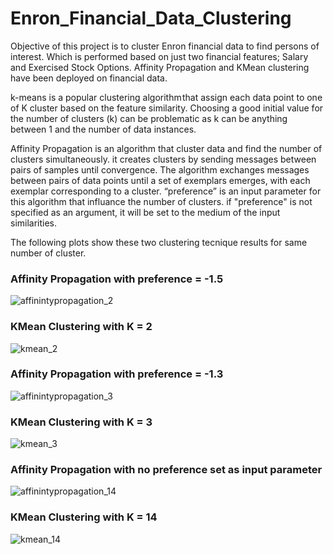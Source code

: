 # Enron_Financial_Data_Clustering
Objective of this project is to cluster Enron financial data to find persons of interest. Which is performed based on just two financial features; Salary and Exercised Stock Options.
Affinity Propagation and KMean clustering have been deployed on financial data.

k-means is a popular clustering algorithm that assign each data point to one of K cluster based on the feature similarity.
Choosing a good initial value for the number of clusters (k) can be problematic as k can be anything between 1 and the number of data instances.

Affinity Propagation is an algorithm that cluster data and find the number of clusters simultaneously. it creates clusters by sending messages between pairs of samples until convergence. The algorithm exchanges messages between pairs of data points until a set of exemplars emerges, with each exemplar corresponding to a cluster. 
“preference” is an input parameter for this algorithm that influance the number of clusters. if "preference" is not specified as an argument, it will be set to the medium of the input similarities.

The following plots show these two clustering tecnique results for same number of cluster.

 ### Affinity Propagation with preference = -1.5
![affinintypropagation_2](https://user-images.githubusercontent.com/39537957/41582641-0afb7926-7357-11e8-8dc4-b461e5b631cd.png)
### KMean Clustering with K = 2
![kmean_2](https://user-images.githubusercontent.com/39537957/41582660-136924f0-7357-11e8-9b2c-6bfa9fbb515c.png)

### Affinity Propagation with preference = -1.3
![affinintypropagation_3](https://user-images.githubusercontent.com/39537957/41582642-0b1bcb9a-7357-11e8-9a5c-7126d7051a42.png)
### KMean Clustering with K = 3
![kmean_3](https://user-images.githubusercontent.com/39537957/41582661-1388af5a-7357-11e8-85e3-2256102240ef.png)

### Affinity Propagation with no preference set as input parameter
![affinintypropagation_14](https://user-images.githubusercontent.com/39537957/41582643-0b3dd44c-7357-11e8-825a-3081446aaf94.png)
### KMean Clustering with K = 14
![kmean_14](https://user-images.githubusercontent.com/39537957/41582662-13a2430c-7357-11e8-9ee3-514c0a7957fb.png)
